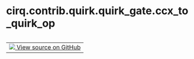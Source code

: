 <div itemscope itemtype="http://developers.google.com/ReferenceObject">
<meta itemprop="name" content="cirq.contrib.quirk.quirk_gate.ccx_to_quirk_op" />
<meta itemprop="path" content="Stable" />
</div>

# cirq.contrib.quirk.quirk_gate.ccx_to_quirk_op

<!-- Insert buttons and diff -->

<table class="tfo-notebook-buttons tfo-api" align="left">

<td>
  <a target="_blank" href="https://github.com/quantumlib/cirq/tree/master/cirq/contrib/quirk/quirk_gate.py">
    <img src="https://www.tensorflow.org/images/GitHub-Mark-32px.png" />
    View source on GitHub
  </a>
</td>
</table>





<pre class="devsite-click-to-copy prettyprint lang-py tfo-signature-link">
<code>cirq.contrib.quirk.quirk_gate.ccx_to_quirk_op(
    gate: <a href="../../../../cirq/ops/CCNotPowGate.md"><code>cirq.ops.CCNotPowGate</code></a>
) -> Optional[<a href="../../../../cirq/contrib/quirk/quirk_gate/QuirkOp.md"><code>cirq.contrib.quirk.quirk_gate.QuirkOp</code></a>]
</code></pre>



<!-- Placeholder for "Used in" -->
